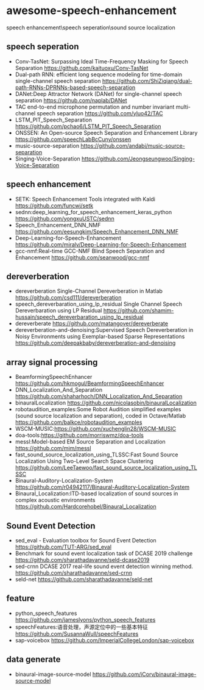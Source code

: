 # awesome-speech-enhancement
speech enhancement\speech seperation\sound source localization

## speech seperation
* Conv-TasNet: Surpassing Ideal Time-Frequency Masking for Speech Separation https://github.com/kaituoxu/Conv-TasNet
* Dual-path RNN: efficient long sequence modeling for time-domain single-channel speech separation https://github.com/ShiZiqiang/dual-path-RNNs-DPRNNs-based-speech-separation
* DANet:Deep Attractor Network (DANet) for single-channel speech separation https://github.com/naplab/DANet
* TAC end-to-end microphone permutation and number invariant multi-channel speech separation https://github.com/yluo42/TAC
* LSTM_PIT_Speech_Separation https://github.com/pchao6/LSTM_PIT_Speech_Separation
* ONSSEN: An Open-source Speech Separation and Enhancement Library https://github.com/speechLabBcCuny/onssen
* music-source-separation https://github.com/andabi/music-source-separation
* Singing-Voice-Separation https://github.com/Jeongseungwoo/Singing-Voice-Separation

## speech enhancement
* SETK: Speech Enhancement Tools integrated with Kaldi https://github.com/funcwj/setk
* sednn:deep_learning_for_speech_enhancement_keras_python https://github.com/yongxuUSTC/sednn
* Speech_Enhancement_DNN_NMF https://github.com/eesungkim/Speech_Enhancement_DNN_NMF
* Deep-Learning-for-Speech-Enhancement https://github.com/miralv/Deep-Learning-for-Speech-Enhancement
* gcc-nmf:Real-time GCC-NMF Blind Speech Separation and Enhancement https://github.com/seanwood/gcc-nmf

## dereverberation
* dereverberation Single-Channel Dereverberation in Matlab https://github.com/csd111/dereverberation
* speech_dereverbaration_using_lp_residual Single Channel Speech Dereverbaration using LP Residual https://github.com/shamim-hussain/speech_dereverbaration_using_lp_residual
* dereverberate https://github.com/matangover/dereverberate
* dereverberation-and-denoising:Supervised Speech Dereverberation in Noisy Environments using Exemplar-based Sparse Representations https://github.com/deepakbaby/dereverberation-and-denoising

## array signal processing
* BeamformingSpeechEnhancer https://github.com/hkmogul/BeamformingSpeechEnhancer
* DNN_Localization_And_Separation https://github.com/shaharhoch/DNN_Localization_And_Separation
* binauralLocalization https://github.com/nicolasobin/binauralLocalization
* robotaudition_examples:Some Robot Audition simplified examples (sound source localization and separation), coded in Octave/Matlab https://github.com/balkce/robotaudition_examples
* WSCM-MUSIC:https://github.com/xuchenglin28/WSCM-MUSIC
* doa-tools:https://github.com/morriswmz/doa-tools
* messl:Model-based EM Source Separation and Localization https://github.com/mim/messl
* fast_sound_source_localization_using_TLSSC:Fast Sound Source Localization Using Two-Level Search Space Clustering https://github.com/LeeTaewoo/fast_sound_source_localization_using_TLSSC
* Binaural-Auditory-Localization-System https://github.com/r04942117/Binaural-Auditory-Localization-System
* Binaural_Localization:ITD-based localization of sound sources in complex acoustic environments https://github.com/Hardcorehobel/Binaural_Localization

## Sound Event Detection
* sed_eval - Evaluation toolbox for Sound Event Detection https://github.com/TUT-ARG/sed_eval
* Benchmark for sound event localization task of DCASE 2019 challenge https://github.com/sharathadavanne/seld-dcase2019
* sed-crnn DCASE 2017 real-life sound event detection winning method. https://github.com/sharathadavanne/sed-crnn
* seld-net https://github.com/sharathadavanne/seld-net

## feature
* python_speech_features https://github.com/jameslyons/python_speech_features
* speechFeatures:语音处理，声源定位中的一些基本特征 https://github.com/SusannaWull/speechFeatures
* sap-voicebox https://github.com/ImperialCollegeLondon/sap-voicebox

## data generate
* binaural-image-source-model https://github.com/iCorv/binaural-image-source-model
